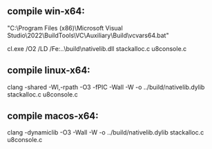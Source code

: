 ## compile win-x64: 

"C:\Program Files (x86)\Microsoft Visual Studio\2022\BuildTools\VC\Auxiliary\Build\vcvars64.bat"

cl.exe /O2 /LD /Fe:..\build\nativelib.dll stackalloc.c u8console.c

## compile linux-x64: 

clang -shared -Wl,-rpath -O3 -fPIC -Wall -W -o ../build/nativelib.dylib stackalloc.c u8console.c

## compile macos-x64: 

clang -dynamiclib -O3 -Wall -W -o ../build/nativelib.dylib stackalloc.c u8console.c